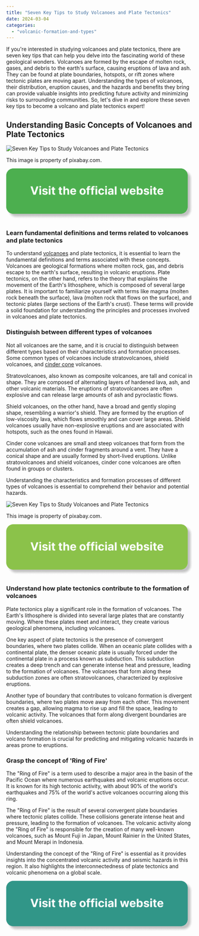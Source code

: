 ```yaml
---
title: "Seven Key Tips to Study Volcanoes and Plate Tectonics"
date: 2024-03-04
categories: 
  - "volcanic-formation-and-types"
---
```


If you're interested in studying volcanoes and plate tectonics, there are seven key tips that can help you delve into the fascinating world of these geological wonders. Volcanoes are formed by the escape of molten rock, gases, and debris to the earth's surface, causing eruptions of lava and ash. They can be found at plate boundaries, hotspots, or rift zones where tectonic plates are moving apart. Understanding the types of volcanoes, their distribution, eruption causes, and the hazards and benefits they bring can provide valuable insights into predicting future activity and minimizing risks to surrounding communities. So, let's dive in and explore these seven key tips to become a volcano and plate tectonics expert!

## Understanding Basic Concepts of Volcanoes and Plate Tectonics

![Seven Key Tips to Study Volcanoes and Plate Tectonics](images/gd9deaafe6f17994058dde422263545b6e21242a9f8639e7147662c7f23e3db6180d73b19d009770a1aa1e08a13124f4d9350e4d9b4032647fcd8699c34c2bd2f_1280.jpg "Seven Key Tips to Study Volcanoes and Plate Tectonics")

This image is property of pixabay.com.

[![Get your own Seven Key Tips to Study Volcanoes and Plate Tectonics today.](images/visit-official-website-green-19-85.png "Get your own Seven Key Tips to Study Volcanoes and Plate Tectonics today.")](https://www.hawaiitours.com/?ref=poolboy17 "Get your own Seven Key Tips to Study Volcanoes and Plate Tectonics today.")

### Learn fundamental definitions and terms related to volcanoes and plate tectonics

To understand [volcanoes](https://magmamatters.com/the-art-and-science-of-volcano-monitoring/ "The Art and Science of Volcano Monitoring") and plate tectonics, it is essential to learn the fundamental definitions and terms associated with these concepts. Volcanoes are geological formations where molten rock, gas, and debris escape to the earth's surface, resulting in volcanic eruptions. Plate tectonics, on the other hand, refers to the theory that explains the movement of the Earth's lithosphere, which is composed of several large plates. It is important to familiarize yourself with terms like magma (molten rock beneath the surface), lava (molten rock that flows on the surface), and tectonic plates (large sections of the Earth's crust). These terms will provide a solid foundation for understanding the principles and processes involved in volcanoes and plate tectonics.

### Distinguish between different types of volcanoes

Not all volcanoes are the same, and it is crucial to distinguish between different types based on their characteristics and formation processes. Some common types of volcanoes include stratovolcanoes, shield volcanoes, and [cinder cone](https://magmamatters.com/the-birth-of-new-land-understanding-cinder-cones/) volcanoes.

Stratovolcanoes, also known as composite volcanoes, are tall and conical in shape. They are composed of alternating layers of hardened lava, ash, and other volcanic materials. The eruptions of stratovolcanoes are often explosive and can release large amounts of ash and pyroclastic flows.

Shield volcanoes, on the other hand, have a broad and gently sloping shape, resembling a warrior's shield. They are formed by the eruption of low-viscosity lava, which flows smoothly and can cover large areas. Shield volcanoes usually have non-explosive eruptions and are associated with hotspots, such as the ones found in Hawaii.

Cinder cone volcanoes are small and steep volcanoes that form from the accumulation of ash and cinder fragments around a vent. They have a conical shape and are usually formed by short-lived eruptions. Unlike stratovolcanoes and shield volcanoes, cinder cone volcanoes are often found in groups or clusters.

Understanding the characteristics and formation processes of different types of volcanoes is essential to comprehend their behavior and potential hazards.

![Seven Key Tips to Study Volcanoes and Plate Tectonics](images/gb7acb76ba0aa4d427f22a584d245329bf0fc93a99e4312532ea6d457c7b37930e470ec565ad0366dbecb6581f77907418eacf87c31ceb460c733a0d0f35e9fae_1280.jpg "Seven Key Tips to Study Volcanoes and Plate Tectonics")

This image is property of pixabay.com.

[![Click to view the Seven Key Tips to Study Volcanoes and Plate Tectonics.](images/visit-official-website-light-green-41-82.png "Click to view the Seven Key Tips to Study Volcanoes and Plate Tectonics.")](https://www.hawaiitours.com/?ref=poolboy17 "Click to view the Seven Key Tips to Study Volcanoes and Plate Tectonics.")

### Understand how plate tectonics contribute to the formation of volcanoes

Plate tectonics play a significant role in the formation of volcanoes. The Earth's lithosphere is divided into several large plates that are constantly moving. Where these plates meet and interact, they create various geological phenomena, including volcanoes.

One key aspect of plate tectonics is the presence of convergent boundaries, where two plates collide. When an oceanic plate collides with a continental plate, the denser oceanic plate is usually forced under the continental plate in a process known as subduction. This subduction creates a deep trench and can generate intense heat and pressure, leading to the formation of volcanoes. The volcanoes that form along these subduction zones are often stratovolcanoes, characterized by explosive eruptions.

Another type of boundary that contributes to volcano formation is divergent boundaries, where two plates move away from each other. This movement creates a gap, allowing magma to rise up and fill the space, leading to volcanic activity. The volcanoes that form along divergent boundaries are often shield volcanoes.

Understanding the relationship between tectonic plate boundaries and volcano formation is crucial for predicting and mitigating volcanic hazards in areas prone to eruptions.

### Grasp the concept of 'Ring of Fire'

The "Ring of Fire" is a term used to describe a major area in the basin of the Pacific Ocean where numerous earthquakes and volcanic eruptions occur. It is known for its high tectonic activity, with about 90% of the world's earthquakes and 75% of the world's active volcanoes occurring along this ring.

The "Ring of Fire" is the result of several convergent plate boundaries where tectonic plates collide. These collisions generate intense heat and pressure, leading to the formation of volcanoes. The volcanic activity along the "Ring of Fire" is responsible for the creation of many well-known volcanoes, such as Mount Fuji in Japan, Mount Rainier in the United States, and Mount Merapi in Indonesia.

Understanding the concept of the "Ring of Fire" is essential as it provides insights into the concentrated volcanic activity and seismic hazards in this region. It also highlights the interconnectedness of plate tectonics and volcanic phenomena on a global scale.

[![Find your new Seven Key Tips to Study Volcanoes and Plate Tectonics on this page.](images/visit-official-website-teal-16-79.png "Find your new Seven Key Tips to Study Volcanoes and Plate Tectonics on this page.")](https://www.hawaiitours.com/?ref=poolboy17 "Find your new Seven Key Tips to Study Volcanoes and Plate Tectonics on this page.")
